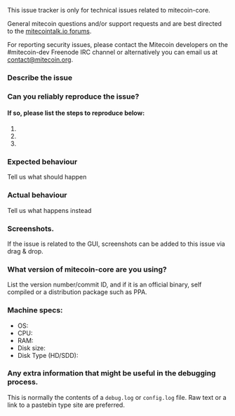 <!--- Remove sections that do not apply -->

This issue tracker is only for technical issues related to mitecoin-core.

General mitecoin questions and/or support requests and are best directed to the [mitecointalk.io forums](https://mitecointalk.io/).

For reporting security issues, please contact the Mitecoin developers on the #mitecoin-dev Freenode IRC channel or alternatively you can email us at contact@mitecoin.org.

### Describe the issue

### Can you reliably reproduce the issue?
#### If so, please list the steps to reproduce below:
1.
2.
3.

### Expected behaviour
Tell us what should happen

### Actual behaviour
Tell us what happens instead

### Screenshots.
If the issue is related to the GUI, screenshots can be added to this issue via drag & drop.

### What version of mitecoin-core are you using?
List the version number/commit ID, and if it is an official binary, self compiled or a distribution package such as PPA.

### Machine specs:
- OS:
- CPU:
- RAM:
- Disk size:
- Disk Type (HD/SDD):

### Any extra information that might be useful in the debugging process.
This is normally the contents of a `debug.log` or `config.log` file. Raw text or a link to a pastebin type site are preferred.
